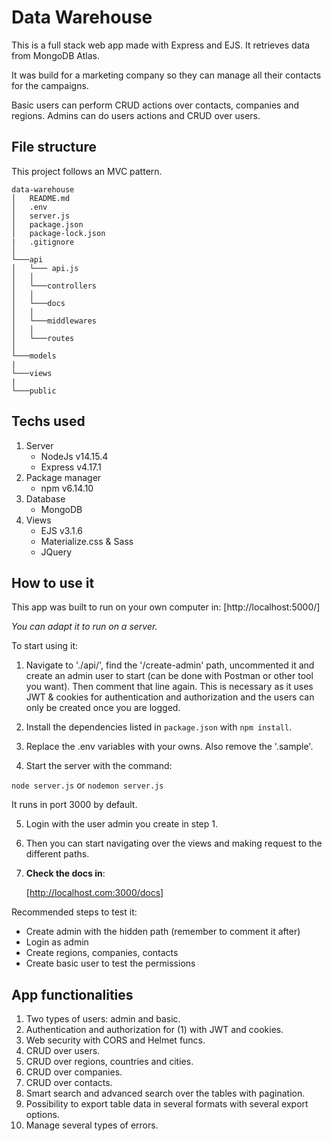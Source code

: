 # Data Warehouse
This is a full stack web app made with Express and EJS. It retrieves data from MongoDB Atlas.

It was build for a marketing company so they can manage all their contacts for the campaigns.

Basic users can perform CRUD actions over contacts, companies and regions. Admins can do users actions and CRUD over users.

## File structure
This project follows an MVC pattern.

```
data-warehouse
│   README.md
│   .env
│   server.js
│   package.json
│   package-lock.json
|   .gitignore
│
└───api
│   └─── api.js
│   │
│   └───controllers
│   │
│   └───docs
│   │
│   └───middlewares
│   │
│   └───routes
│   
└───models
|
└───views
|
└───public
```

## Techs used
1. Server
    - NodeJs v14.15.4
    - Express v4.17.1
2. Package manager
    - npm v6.14.10
3. Database
    - MongoDB
4. Views
    - EJS v3.1.6
    - Materialize.css & Sass
    - JQuery

## How to use it

This app was built to run on your own computer in: [http://localhost:5000/] 

*You can adapt it to run on a server.*

To start using it:

1. Navigate to './api/', find the '/create-admin' path, uncommented it and create an admin user to start (can be done with Postman or other tool you want). Then comment that line again. This is necessary as it uses JWT & cookies for authentication and authorization and the users can only be created once you are logged.

2. Install the dependencies listed in `package.json` with `npm install`.

3. Replace the .env variables with your owns. Also remove the '.sample'.

4. Start the server with the command:

`node server.js` or `nodemon server.js`

It runs in port 3000 by default.

5. Login with the user admin you create in step 1.

6. Then you can start navigating over the views and making request to the different paths. 

7. **Check the docs in**:

	[http://localhost.com:3000/docs]

Recommended steps to test it:
- Create admin with the hidden path (remember to comment it after)
- Login as admin
- Create regions, companies, contacts
- Create basic user to test the permissions

## App functionalities

1. Two types of users: admin and basic.
2. Authentication and authorization for (1) with JWT and cookies.
3. Web security with CORS and Helmet funcs.
4. CRUD over users.
5. CRUD over regions, countries and cities.
6. CRUD over companies.
7. CRUD over contacts.
8. Smart search and advanced search over the tables with pagination.
9. Possibility to export table data in several formats with several export options.
10. Manage several types of errors.